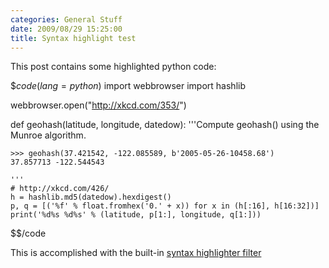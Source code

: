 ```yaml
---
categories: General Stuff
date: 2009/08/29 15:25:00
title: Syntax highlight test
---
```

This post contains some highlighted python code:

$$code(lang=python)$
import webbrowser
import hashlib

webbrowser.open("http://xkcd.com/353/")

def geohash(latitude, longitude, datedow):
    '''Compute geohash() using the Munroe algorithm.

    >>> geohash(37.421542, -122.085589, b'2005-05-26-10458.68')
    37.857713 -122.544543

    '''
    # http://xkcd.com/426/
    h = hashlib.md5(datedow).hexdigest()
    p, q = [('%f' % float.fromhex('0.' + x)) for x in (h[:16], h[16:32])]
    print('%d%s %d%s' % (latitude, p[1:], longitude, q[1:]))
$$/code

This is accomplished with the built-in [syntax highlighter filter](https://github.com/EnigmaCurry/blogofile/blob/master/blogofile/site_init/blog_features/_filters/syntax_highlight.py)

